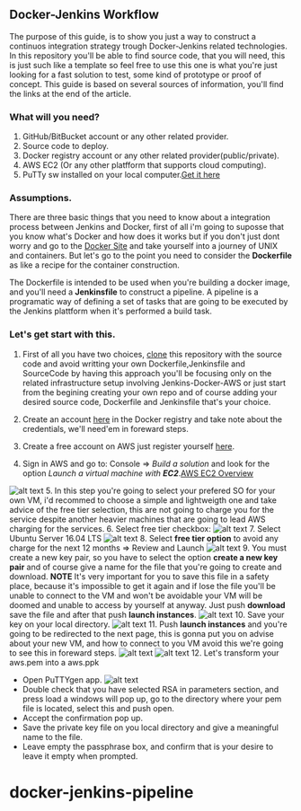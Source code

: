 ## Docker-Jenkins Workflow
 
 The purpose of this guide, is to show you just a way to construct a continuos integration strategy trough Docker-Jenkins related technologies. In this repository you'll be able to find source code, that you will need, this is just such like a template so feel free to use this one is what you're just looking for a fast solution to test, some kind of prototype or proof of concept. This guide is based on several sources of information, you'll find the links at the end of the article.

### What will you need?
1. GitHub/BitBucket account or any other related provider.
2. Source code to deploy.
3. Docker registry account or any other related provider(public/private).
4. AWS EC2 (Or any other platfform that supports cloud computing).
5. PuTTy sw installed on your local computer.[Get it here](https://www.putty.org/)

### Assumptions.
There are three basic things that you need to know about a integration process between Jenkins and Docker, first of all i'm going to suposse that you know what's Docker and how does it works but if you don't just dont worry and go to the [Docker Site](https://docs.docker.com/get-started/#conclusion-of-part-one) and take yourself into a journey of UNIX and containers. But let's go to the point you need to consider the **Dockerfile** as like a recipe for the container construction.

The Dockerfile is intended to be used when you're building a docker image, and you'll need a **Jenkinsfile** to construct a pipeline. A pipeline is a programatic way of defining a set of tasks that are going to be executed by the Jenkins plattform when it's performed a build task.

### Let's get start with this.
1. First of all you have two choices, [clone](https://github.com/rkobismarck/hobbyApp.git) this repository with the source code and avoid writting your own Dockerfile,Jenkinsfile and SourceCode by having this approach you'll be focusing only on the related infrastructure setup involving Jenkins-Docker-AWS or just start from the begining creating your own repo and of course adding your desired source code, Dockerfile and Jenkinsfile that's your choice.

2. Create an account [here](https://hub.docker.com/) in the Docker registry and take note about the credentials, we'll need'em in foreward steps. 

3. Create a free account on AWS just register yourself [here](https://aws.amazon.com/free/).

4. Sign in AWS and go to: Console => _Build a solution_ and look for the option _Launch a virtual machine with **EC2**_.[AWS EC2 Overview](https://aws.amazon.com/ec2/)

![alt text](C:\Users\trro7001\Documents\docker-jenkins-pipeline\media-content\aws-1.png "Logo Title Text 1")
5. In this step you're going to select your prefered SO for your own VM, i'd recommed to choose a simple and lightweigth one and take advice of the free tier selection, this are not going to charge you for the service despite another heavier machines that are going to lead AWS charging for the services.
6. Select free tier checkbox: 
![alt text](C:\Users\trro7001\Documents\docker-jenkins-pipeline\media-content\aws-2.png "Logo Title Text 1")
7. Select Ubuntu Server 16.04 LTS
![alt text](C:\Users\trro7001\Documents\docker-jenkins-pipeline\media-content\aws-3.png "Logo Title Text 1") 
8. Select **free tier option** to avoid any charge for the next 12 months => Review and Launch
![alt text](C:\Users\trro7001\Documents\docker-jenkins-pipeline\media-content\aws-4.png "Logo Title Text 1")
9. You must create a new key pair, so you have to select the option **create a new key pair** and of course give a name for the file that you're going to create and download. **NOTE** It's very important for you to save this file in a safety place, because it's impossible to get it again and if lose the file you'll be unable to connect to the VM and won't be avoidable your VM will be doomed and unable to access by yourself at anyway. Just push **download** save the file and after that push **launch instances**.
![alt text](C:\Users\trro7001\Documents\docker-jenkins-pipeline\media-content\aws-6.png "Logo Title Text 1")
10. Save your key on your local directory.
![alt text](C:\Users\trro7001\Documents\docker-jenkins-pipeline\media-content\aws-7.png "Logo Title Text 1")
11. Push **launch instances** and you're going to be redirected to the next page, this is gonna put you on advise about your new VM, and how to connect to you VM avoid this we're going to see this in foreward steps.
![alt text](C:\Users\trro7001\Documents\docker-jenkins-pipeline\media-content\aws-8.png "Logo Title Text 1")
![alt text](C:\Users\trro7001\Documents\docker-jenkins-pipeline\media-content\aws-9.png "AWS Instances")
12. Let's transform your aws.pem into a aws.ppk
  * Open PuTTYgen app.
  ![alt text](C:\Users\trro7001\Documents\docker-jenkins-pipeline\media-content\aws-10.png "PuTTYgen")
  * Double check that you have selected RSA in parameters section, and press load a windows will pop up, go to the directory where your pem file is located, select this and push open.
  * Accept the confirmation pop up.
  * Save the private key file on you local directory and give a meaningful name to the file.
  * Leave empty the passphrase box, and confirm that is your desire to leave it empty when prompted.


# docker-jenkins-pipeline
